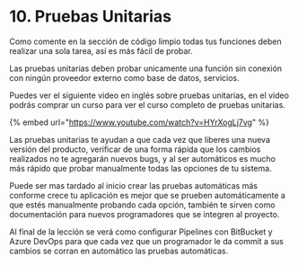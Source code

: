 # 10. Pruebas Unitarias

Como comente en la sección de código limpio todas tus funciones deben realizar una sola tarea, así es más fácil de probar.

Las pruebas unitarias deben probar unicamente una función sin conexión con ningún proveedor externo como base de datos, servicios.

Puedes ver el siguiente video en inglés sobre pruebas unitarias, en el video podrás comprar un curso para ver el curso completo de pruebas unitarias.

{% embed url="https://www.youtube.com/watch?v=HYrXogLj7vg" %}

Las pruebas unitarias te ayudan a que cada vez que liberes una nueva versión del producto, verificar de una forma rápida que los cambios realizados no te agregarán nuevos bugs, y al ser automáticos es mucho más rápido que probar manualmente todas las opciones de tu sistema. 

Puede ser mas tardado al inicio crear las pruebas automáticas más conforme crece tu aplicación es mejor que se prueben automáticamente a que estés manualmente probando cada opción, también te sirven como documentación para nuevos programadores que se integren al proyecto.

Al final de la lección se verá como configurar Pipelines con BitBucket y Azure DevOps para que cada vez que un programador le da commit a sus cambios se corran en automático las pruebas automáticas. 

